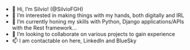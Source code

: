 - 👋 Hi, I’m Silvio! (@SilvioFGH)
- 👀 I’m interested in making things with my hands, both digitally and IRL
- 🌱 I’m currently honing my skills with Python, Django applications/APIs with the Rest framework...
- 💞️ I’m looking to collaborate on various projects to gain experience
- 📫 I am contactable on here, LinkedIn and BlueSky

